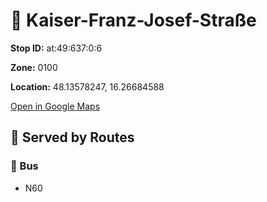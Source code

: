 # 🚉 Kaiser-Franz-Josef-Straße


**Stop ID:** at:49:637:0:6

**Zone:** 0100

**Location:** 48.13578247, 16.26684588

[Open in Google Maps](https://www.google.com/maps?q=48.13578247,16.26684588)

## 🚆 Served by Routes

### 🚌 Bus
- N60
